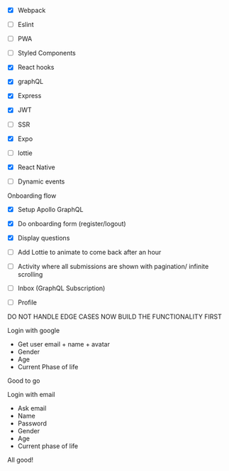 

- [x] Webpack
- [ ] Eslint
- [ ] PWA
- [ ] Styled Components
- [x] React hooks
- [x] graphQL
- [x] Express
- [x] JWT
- [ ] SSR
- [x] Expo
- [ ] lottie
- [x] React Native
- [ ] Dynamic events


Onboarding flow

- [x] Setup Apollo GraphQL
- [x] Do onboarding form (register/logout)
- [x] Display questions
- [ ] Add Lottie to animate to come back after an hour

- [ ] Activity where all submissions are shown with pagination/ infinite scrolling
- [ ] Inbox (GraphQL Subscription)
- [ ] Profile

DO NOT HANDLE EDGE CASES NOW
BUILD THE FUNCTIONALITY FIRST

Login with google
- Get user email + name + avatar
- Gender
- Age
- Current Phase of life

Good to go

Login with email
- Ask email
- Name
- Password
- Gender
- Age
- Current phase of life

All good!
